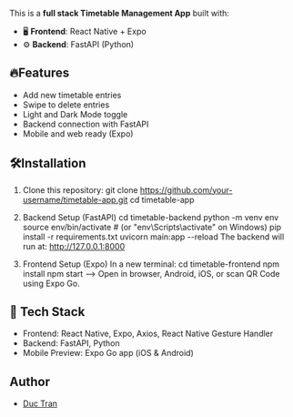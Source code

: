 This is a **full stack Timetable Management App** built with:

- 🖥 **Frontend**: React Native + Expo
- ⚙️ **Backend**: FastAPI (Python)

## 🔥Features
- Add new timetable entries
- Swipe to delete entries
- Light and Dark Mode toggle
- Backend connection with FastAPI
- Mobile and web ready (Expo)

## 🛠Installation
1. Clone this repository:
git clone https://github.com/your-username/timetable-app.git
cd timetable-app

2. Backend Setup (FastAPI)
cd timetable-backend
python -m venv env
source env/bin/activate    # (or "env\Scripts\activate" on Windows)
pip install -r requirements.txt
uvicorn main:app --reload
The backend will run at: http://127.0.0.1:8000

3. Frontend Setup (Expo)
In a new terminal:
cd timetable-frontend
npm install
npm start
--> Open in browser, Android, iOS, or scan QR Code using Expo Go.
   
## 🧩 Tech Stack
- Frontend: React Native, Expo, Axios, React Native Gesture Handler
- Backend: FastAPI, Python
- Mobile Preview: Expo Go app (iOS & Android)

## Author

- [Duc Tran](https://github.com/trantriduc242)
